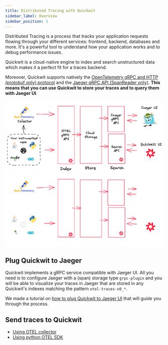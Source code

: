 ```yaml
---
title: Distributed Tracing with Quickwit
sidebar_label: Overview
sidebar_position: 1
---
```


Distributed Tracing is a process that tracks your application requests flowing through your different services: frontend, backend, databases and more. It's a powerful tool to understand how your application works and to debug performance issues.

Quickwit is a cloud-native engine to index and search unstructured data which makes it a perfect fit for a traces backend.

Moreover, Quickwit supports natively the [OpenTelemetry gRPC and HTTP (protobuf only) protocol](https://opentelemetry.io/docs/reference/specification/protocol/otlp/) and the [Jaeger gRPC API (SpanReader only)](https://www.jaegertracing.io/). **This means that you can use Quickwit to store your traces and to query them with Jaeger UI**.

![Quickwit Distributed Tracing](../assets/images/distributed-tracing-overview-light.png#gh-light-mode-only)![Quickwit Distributed Tracing](../assets/images/distributed-tracing-overview-dark.png#gh-dark-mode-only)

## Plug Quickwit to Jaeger

Quickwit implements a gRPC service compatible with Jaeger UI. All you need is to configure Jaeger with a (span) storage type `grpc-plugin` and you will be able to visualize your traces in Jaeger that are stored in any Quickwit's indexes matching the pattern `otel-traces-v0_*`.

We made a tutorial on [how to plug Quickwit to Jaeger UI](plug-quickwit-to-jaeger.md) that will guide you through the process.

## Send traces to Quickwit

- [Using OTEL collector](send-traces/using-otel-collector.md)
- [Using python OTEL SDK](send-traces/using-otel-sdk-python.md)

